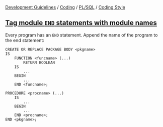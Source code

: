 [Development Guidelines](../../../../README.md) / [Coding](../../../../README.md#coding) / [PL/SQL](../../../../README.md#coding_pl_sql) / [Coding Style](../../../../doc/coding/coding_style.md)

## [Tag module `END` statements with module names](../../../../doc/coding/coding_style.md#TagEnd)

Every program has an `END` statement. Append the name of the program to the end statement:

```pl/sql
CREATE OR REPLACE PACKAGE BODY <pkgname>
IS
    FUNCTION <funcname> (...)
        RETURN BOOLEAN
    IS
        ...
    BEGIN
        ...
    END <funcname>;

PROCEDURE <procname> (...)
    IS
        ...
    BEGIN
        ...
    END <procname>;
END <pkgname>;
```
